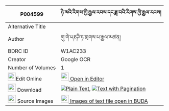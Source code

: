 |P004599|ཉི་མའི་རིགས་ཀྱི་རྒྱལ་རབས་དང་ཟླ་བའི་རིགས་ཀྱི་རྒྱལ་རབས། 
| --- | --- 
|Alternative Title |
|Author| གུ་གེ་པཎཌི་ཏ་གྲགས་པ་རྒྱལ་མཚན།
|BDRC ID | W1AC233
|Creator | Google OCR
|Number of Volumes| 1
|<img width="25" src="https://img.icons8.com/color/25/000000/edit-property.png">Edit Online| [<img width="25" src="https://avatars.githubusercontent.com/u/45091458?s=200&v=4"> Open in Editor](http://editor.openpecha.org/P004599)
|<img width="25" src="https://img.icons8.com/fluent/48/000000/download-2.png"/>  Download | [![](https://img.icons8.com/color/20/000000/txt.png)Plain Text](https://github.com/Openpecha/P004599/releases/download/v2/nyima_i_rik_kyi_gyalrab_dang_d_plain_P004599.zip), [![](https://img.icons8.com/color/20/000000/txt.png)Text with Pagination](https://github.com/Openpecha/P004599/releases/download/v2/nyima_i_rik_kyi_gyalrab_dang_d_pages_P004599.zip)
|<img width="25" src="https://img.icons8.com/plasticine/100/000000/pictures-folder.png"/>  Source Images | [<img width="25" src="https://library.bdrc.io/icons/BUDA-small.svg"> Images of text file open in BUDA](https://library.bdrc.io/show/bdr:W1AC233)